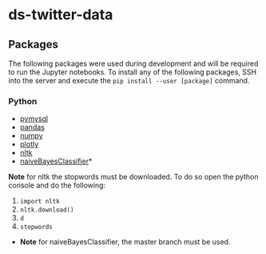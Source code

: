 # ds-twitter-data

## Packages

The following packages were used during development and will be required to run the Jupyter notebooks.  To install any of the following packages, SSH into the server and execute the `pip install --user [package]` command.

### Python
- [pymysql](https://github.com/PyMySQL/PyMySQL)
- [pandas](http://pandas.pydata.org/)
- [numpy](http://www.numpy.org/)
- [plotly](https://plot.ly/python/)
- [nltk](http://www.nltk.org/data.html)
- [naiveBayesClassifier](https://github.com/muatik/naive-bayes-classifier)*

**Note** for nltk the stopwords must be downloaded.  To do so open the python console and do the following:

1. `import nltk`
2. `nltk.download()`
3. `d`
4. `stopwords`

* **Note** for naiveBayesClassifier, the master branch must be used.
